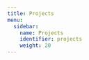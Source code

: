 ```yaml
---
title: Projects
menu:
  sidebar:
    name: Projects
    identifier: projects
    weight: 20
---
```

